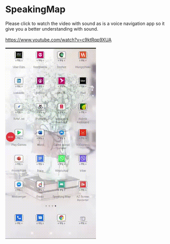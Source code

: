 # SpeakingMap
Please click to watch the video with sound as is a voice navigation app so it give you a better understanding with sound.
</br>
</br>
https://www.youtube.com/watch?v=c9ktRqp9XUA
</br>
</br>
[![SC2 Video](Media1.gif)](https://www.youtube.com/watch?v=c9ktRqp9XUA)
